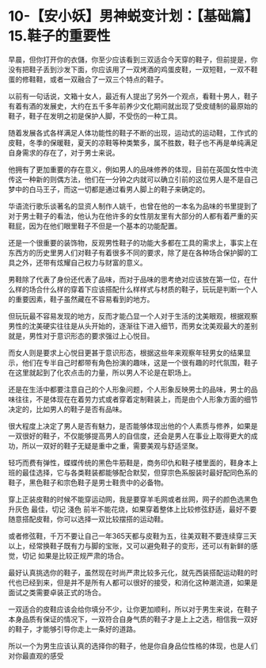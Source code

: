 # 10-【安小妖】男神蜕变计划：【基础篇】15.鞋子的重要性

早晨，但你打开你的衣儲，你至少应该看到三双适合今天穿的鞋子，但前提是，你没有把鞋子丢到沙发下面，你应该用了一双烤酒的鸡蛋皮鞋，一双短鞋，一双不鞋蛋的修鞋鞋，或者一双融合了一双三个特点的鞋子。

以前有一句话说，文箱十女人，最近有人提出了另外一个观点，看鞋十男人，鞋子有着有酒的发展史，大约在五千多年前养少文化期间就出现了受皮缝制的最原始的鞋子，鞋子在发明之初是保护人脚，不受伤的一种工具。

随着发展各式各样满足人体功能性的鞋子不断的出现，运动式的运动鞋，工作式的皮鞋，冬季的保暖鞋，夏天的凉鞋等种类繁多，属不胜数，鞋子也不再是单纯满足自身需求的存在了，对于男士来说。

他拥有了更加重要的存在意义，例如男人的品味修养的体现，目前在英国女性中流传这一种新的则偶方法，他们在一分钟之内就可以确立引前的这位男人是不是自己梦中的白马王子，而这一切都是通过看男人脚上的鞋子来确定的。

华语流行歌乐谈著名的显资人制作人姚千，也曾在他的一本名为品味的书里提到了对于男士鞋子的看法，他认为在他许多的女性朋友里有大部分的人都有着严重的买鞋屁，因为在他们眼里鞋子不但是一个基本的功能配置。

还是一个很重要的装饰物，反观男性鞋子的功能大多都在工具的需求上，事实上在东西方的历史里男人们对鞋子有着很多不同的要求，除了是在各种场合保护脚的工具之外，还带有炫耀自己权力与财富的意义。

男鞋除了代表了身份还代表了品味，而对于品味的思考绝对应该放在第一位，在什么样的场合什么样的穿着下应该搭配什么样样式与材质的鞋子，玩玩是判断一个人的重要因素，鞋子虽然藏在不容易看到的地方。

但玩玩最不容易发现的地方，反而才能凸显一个人对于生活的沈美眼观，根据观察男性的沈美硬实往往是从头开始的，逐渐往下进入细节，而男女沈美观最大的差别就是，男性对于意识形态的要求强过上心悦目。

而女人则是要求上心悦目更甚于意识形态，根据这些年来观察年轻男女的结果显示，他们在专半自己时都带有角色扮演的趣味，这是一个很有趣的时代氛围，鞋子在这里就起到了化农点击的力量，所以男人不论是在职场上。

还是在生活中都要注意自己的个人形象问题，个人形象反映男士的品味，男士的品味往往，不是体现在在着劳力式或者穿着定制鞋装上，而是由个人形象方面的细节决定的，比如男人的鞋子是否有品味。

很大程度上决定了男人是否有魅力，是否能够体现出他的个人素质与修养，如果是一双很好的鞋子，不仅能够提高男人的自信度，还会是男人在事业上取得更大的成功，所以一双好的鞋子无疑是重中之重，需要美观与舒适坚聚。

轻巧而费有弹性，蝶蝶传统的黑色牛筋鞋是，商务印仇和鞋子楼里面的，鞋身本上班的最佳选择，它与各类鞋装都能够配合默契，但穿宗色系服装时最好配同色系的鞋子，黑色鞋子和宗色鞋子是男士鞋贵中的必备物。

穿上正装皮鞋的时候不能穿运动网，我是要穿羊毛网或者丝网，网子的颜色选黑色 升灰色 最佳，切记 淺色 前半不能花烧，如果穿着整体上比较修弦舒适，最好不要随意搭配皮鞋，你可以选择一双比较摆搭的运动鞋。

或者修弦鞋，千万不要让自己一年365天都与皮鞋为五，往美双鞋不要连续穿三天以上，经常换鞋子既有力与脚的宝账，又可以避免鞋子的变形，还可以有新鲜的感觉，切记 如果是比较正规严肃的场合。

最好认真挑选你的鞋子，虽然现在时尚严肃比较多元化，就先西装搭配运动鞋的时代也已经到来，但是并不是所有人都可以很好的接受，和消化这种潮流道，如果是面试之类需要卓装正式的场合。

一双适合的皮鞋应该会给你填分不少，让你更加顺利，所以对于男生来说，在鞋子本身品质有保证的情况下，一双符合自身气质的鞋子才是上上之选，相信我一双好的鞋子，才能够引导你走上一条好的道路。

所以一个为男生应该认真的选择你的鞋子，他是你自身品位性格的体现，也是人们对你最直观的感受